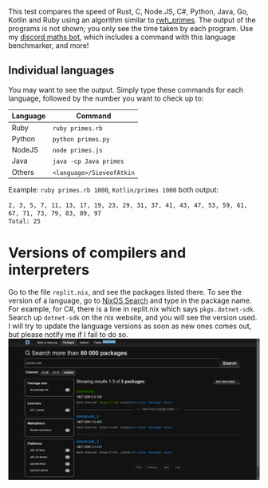 This test compares the speed of Rust, C, Node.JS, C#, Python, Java, Go, Kotlin and Ruby using an algorithm similar to [rwh_primes](https://stackoverflow.com/questions/2068372/fastest-way-to-list-all-primes-below-n/3035188#3035188). The output of the programs is not shown; you only see the time taken by each program. Use my [discord maths bot](https://discord.com/api/oauth2/authorize?client_id=837830928075194389&permissions=0&scope=bot), which includes a command with this language benchmarker, and more!

## Individual languages

You may want to see the output. Simply type these commands for each language, followed by the number you want to check up to:

| Language | Command                   |
| -------- | ------------------------- |
| Ruby     | `ruby primes.rb`          |
| Python   | `python primes.py`        |
| NodeJS   | `node primes.js`          |
| Java     | `java -cp Java primes`    |
| Others   | `<language>/SieveofAtkin` |

Example: `ruby primes.rb 1000`, `Kotlin/primes 1000` both output:

```
2, 3, 5, 7, 11, 13, 17, 19, 23, 29, 31, 37, 41, 43, 47, 53, 59, 61, 67, 71, 73, 79, 83, 89, 97
Total: 25
```

# Versions of compilers and interpreters

Go to the file `replit.nix`, and see the packages listed there. To see the version of a language, go to [NixOS Search](https://search.nixos.org/packages?channel=unstable) and type in the package name. For example, for C#, there is a line in replit.nix which says `pkgs.dotnet-sdk`. Search up `dotnet-sdk` on the nix website, and you will see the version used. I will try to update the language versions as soon as new ones comes out, but please notify me if I fail to do so.  
![C# version](image.png)
